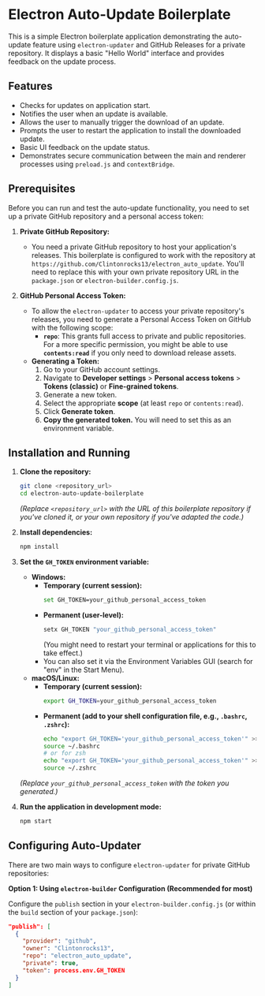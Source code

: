 # Electron Auto-Update Boilerplate

This is a simple Electron boilerplate application demonstrating the auto-update feature using `electron-updater` and GitHub Releases for a private repository. It displays a basic "Hello World" interface and provides feedback on the update process.

## Features

* Checks for updates on application start.
* Notifies the user when an update is available.
* Allows the user to manually trigger the download of an update.
* Prompts the user to restart the application to install the downloaded update.
* Basic UI feedback on the update status.
* Demonstrates secure communication between the main and renderer processes using `preload.js` and `contextBridge`.

## Prerequisites

Before you can run and test the auto-update functionality, you need to set up a private GitHub repository and a personal access token:

1.  **Private GitHub Repository:**
    * You need a private GitHub repository to host your application's releases. This boilerplate is configured to work with the repository at `https://github.com/Clintonrocks13/electron_auto_update`. You'll need to replace this with your own private repository URL in the `package.json` or `electron-builder.config.js`.

2.  **GitHub Personal Access Token:**
    * To allow the `electron-updater` to access your private repository's releases, you need to generate a Personal Access Token on GitHub with the following scope:
        * **`repo`**: This grants full access to private and public repositories. For a more specific permission, you might be able to use **`contents:read`** if you only need to download release assets.
    * **Generating a Token:**
        1.  Go to your GitHub account settings.
        2.  Navigate to **Developer settings** > **Personal access tokens** > **Tokens (classic)** or **Fine-grained tokens**.
        3.  Generate a new token.
        4.  Select the appropriate **scope** (at least `repo` or `contents:read`).
        5.  Click **Generate token**.
        6.  **Copy the generated token.** You will need to set this as an environment variable.

## Installation and Running

1.  **Clone the repository:**
    ```bash
    git clone <repository_url>
    cd electron-auto-update-boilerplate
    ```
    *(Replace `<repository_url>` with the URL of this boilerplate repository if you've cloned it, or your own repository if you've adapted the code.)*

2.  **Install dependencies:**
    ```bash
    npm install
    ```

3.  **Set the `GH_TOKEN` environment variable:**
    * **Windows:**
        * **Temporary (current session):**
            ```bash
            set GH_TOKEN=your_github_personal_access_token
            ```
        * **Permanent (user-level):**
            ```bash
            setx GH_TOKEN "your_github_personal_access_token"
            ```
            (You might need to restart your terminal or applications for this to take effect.)
        * You can also set it via the Environment Variables GUI (search for "env" in the Start Menu).
    * **macOS/Linux:**
        * **Temporary (current session):**
            ```bash
            export GH_TOKEN=your_github_personal_access_token
            ```
        * **Permanent (add to your shell configuration file, e.g., `.bashrc`, `.zshrc`):**
            ```bash
            echo "export GH_TOKEN='your_github_personal_access_token'" >> ~/.bashrc
            source ~/.bashrc
            # or for zsh
            echo "export GH_TOKEN='your_github_personal_access_token'" >> ~/.zshrc
            source ~/.zshrc
            ```
    *(Replace `your_github_personal_access_token` with the token you generated.)*

4.  **Run the application in development mode:**
    ```bash
    npm start
    ```

## Configuring Auto-Updater

There are two main ways to configure `electron-updater` for private GitHub repositories:

**Option 1: Using `electron-builder` Configuration (Recommended for most)**

Configure the `publish` section in your `electron-builder.config.js` (or within the `build` section of your `package.json`):

```json
"publish": [
  {
    "provider": "github",
    "owner": "Clintonrocks13",
    "repo": "electron_auto_update",
    "private": true,
    "token": process.env.GH_TOKEN
  }
]